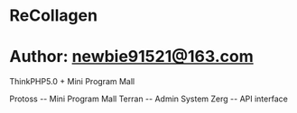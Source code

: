 # ReCollagen
# Author: newbie91521@163.com

ThinkPHP5.0 + Mini Program Mall

Protoss	-- Mini Program Mall
Terran	-- Admin System
Zerg	-- API interface

